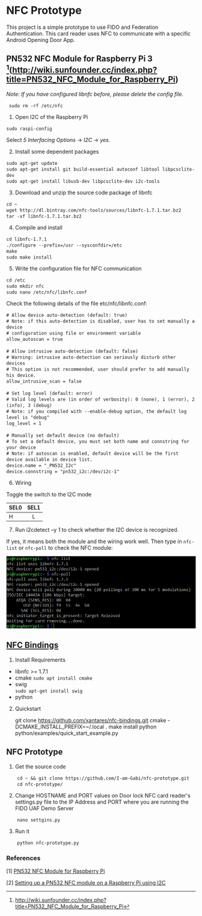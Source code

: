 # NFC Prototype

This project is a simple prototype to use FIDO and Federation Authentication. This card reader uses NFC to communicate with a specific Android Opening Door App.

## PN532 NFC Module for Raspberry Pi 3 [^1](http://wiki.sunfounder.cc/index.php?title=PN532_NFC_Module_for_Raspberry_Pi)

*Note: If you have configured libnfc before, please delete the config file.*

	 sudo rm -rf /etc/nfc

1. Open I2C of the Raspberry Pi 
```
sudo raspi-config
```
Select *5 Interfacing Options* -> *I2C* -> *yes*.

2. Install some dependent packages
```
sudo apt-get update
sudo apt-get install git build-essential autoconf libtool libpcsclite-dev
sudo apt-get install libusb-dev libpcsclite-dev i2c-tools
```

3. Download and unzip the source code package of libnfc
```
cd ~
wget http://dl.bintray.com/nfc-tools/sources/libnfc-1.7.1.tar.bz2
tar -xf libnfc-1.7.1.tar.bz2
```

4. Compile and install
```
cd libnfc-1.7.1
./configure --prefix=/usr --sysconfdir=/etc
make
sudo make install 
```

5. Write the configuration file for NFC communication
```
cd /etc
sudo mkdir nfc
sudo nano /etc/nfc/libnfc.conf
```

Check the following details of the file etc/nfc/libnfc.conf:

```
# Allow device auto-detection (default: true)
# Note: if this auto-detection is disabled, user has to set manually a device
# configuration using file or environment variable
allow_autoscan = true

# Allow intrusive auto-detection (default: false)
# Warning: intrusive auto-detection can seriously disturb other devices
# This option is not recommended, user should prefer to add manually his device.
allow_intrusive_scan = false

# Set log level (default: error)
# Valid log levels are (in order of verbosity): 0 (none), 1 (error), 2 (info), 3 (debug)
# Note: if you compiled with --enable-debug option, the default log level is "debug"
log_level = 1

# Manually set default device (no default)
# To set a default device, you must set both name and connstring for your device
# Note: if autoscan is enabled, default device will be the first device available in device list.
device.name = "_PN532_I2c"
device.connstring = "pn532_i2c:/dev/i2c-1"
```

6. Wiring

Toggle the switch to the I2C mode

| SEL0        | SEL1        |
| ----------- | :---------: |
| H           | L           |

7. Run i2cdetect –y 1 to check whether the I2C device is recognized.

If yes, it means both the module and the wiring work well.
Then type in `nfc-list` or `nfc-poll` to check the NFC module: 

![alt text](image/I2C-2.png "NFC commands")





## [NFC Bindings](https://github.com/xantares/nfc-bindings)

1. Install Requirements

* libnfc >= 1.7.1 
* cmake
	```sudo apt install cmake```
* swig	
	```sudo apt-get install swig```
* python

2. Quickstart
	
	git clone https://github.com/xantares/nfc-bindings.git
	cmake -DCMAKE_INSTALL_PREFIX=~/.local .
	make install
	python python/examples/quick_start_example.py 

## NFC Prototype
	
1. Get the source code

```
	cd ~ && git clone https://github.com/I-am-Gabi/nfc-prototype.git
	cd nfc-prototype/
```

2. Change HOSTNAME and PORT values on Door lock NFC card reader's settings.py file to the IP Address and PORT where you are running the FIDO UAF Demo Server 

```	
	nano settgins.py
```

3. Run it

```
	python nfc-prototype.py
```

### References

[^1]: http://wiki.sunfounder.cc/index.php?title=PN532_NFC_Module_for_Raspberry_Pi

[1] [PN532 NFC Module for Raspberry Pi](http://wiki.sunfounder.cc/index.php?title=PN532_NFC_Module_for_Raspberry_Pi)

[2] [Setting up a PN532 NFC module on a Raspberry Pi using I2C](https://blog.stigok.com/post/setting-up-a-pn532-nfc-module-on-a-raspberry-pi-using-i2c)
